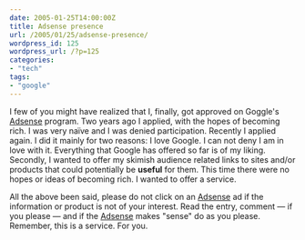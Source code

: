 ```yaml
---
date: 2005-01-25T14:00:00Z
title: Adsense presence
url: /2005/01/25/adsense-presence/
wordpress_id: 125
wordpress_url: /?p=125
categories:
- "tech"
tags:
- "google"
---
```


I few of you might have realized that I, finally, got approved on Goggle's <a href="http://www.google.com/adsense/">Adsense</a> program. Two years ago I applied, with the hopes of becoming rich. I was very naïve and I was denied participation. Recently I applied again. I did it mainly for two reasons: I love Google. I can not deny I am in love with it. Everything that Google has offered so far is of my liking. Secondly, I wanted to offer my skimish audience related links to sites and/or products that could potentially be **useful** for them. This time there were no hopes or ideas of becoming rich. I wanted to offer a service.

All the above been said, please do not click on an <a href="http://www.google.com/adsense/">Adsense</a> ad if the information or product is not of your interest. Read the entry, comment — if you please — and if the <a href="http://www.google.com/adsense/">Adsense</a> makes "sense" do as you please. Remember, this is a service. For you.
